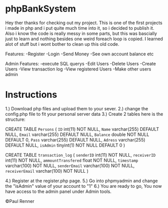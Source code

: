 # phpBankSystem
 
Hey ther thanks for checking out my project. This is one of the first projects i made in php and i put quite much time into it, so i decided to publish it. Also i know the code is really messy in some parts, but this was bascially just to learn and nothing besides one weird foreach loop is copied. I learned alot of stuff but i wont bother to clean up this old code.

Features:
-Register
-Login
-Send Money
-See own account balance etc

Admin Features:
-execute SQL querys
-Edit Users
-Delete Users
-Create Users
-View transaction log
-View registered Users
-Make other users admin

# Instructions

1.) Download php files and upload them to your sever.
2.) change the config.php file to fit your personal server data
3.) Create 2 tables here is the structure:

CREATE TABLE `Persons` (
  `ID` int(11) NOT NULL,
  `Name` varchar(255) DEFAULT NULL,
  `Email` varchar(255) DEFAULT NULL,
  `Balance` double NOT NULL DEFAULT 0,
  `Pass` varchar(255) DEFAULT NULL,
  `Adress` varchar(255) DEFAULT NULL,
  `isAdmin` tinyint(1) NOT NULL DEFAULT 0
) 

CREATE TABLE `transaction_log` (
  `senderID` int(11) NOT NULL,
  `receiverID` int(11) NOT NULL,
  `ammountTransfered` float NOT NULL,
  `timestamp` varchar(100) NOT NULL,
  `senderEmail` varchar(100) NOT NULL,
  `receiverEmail` varchar(100) NOT NULL
)


4.) Register at the register.php page.
5.) Go into phpmyadmin and change the "isAdmin" value of your account to "1"
6.) You are ready to go, You now have access to the admin panel under Admin tools.

©Paul Renner
